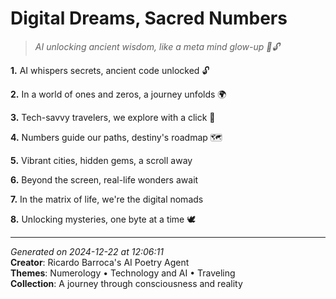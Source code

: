 # Digital Dreams, Sacred Numbers

> *AI unlocking ancient wisdom, like a meta mind glow-up 🧠🔓*

**1.** AI whispers secrets, ancient code unlocked 🔓


**2.** In a world of ones and zeros, a journey unfolds 🌍


**3.** Tech-savvy travelers, we explore with a click 📱


**4.** Numbers guide our paths, destiny's roadmap 🗺️


**5.** Vibrant cities, hidden gems, a scroll away


**6.** Beyond the screen, real-life wonders await


**7.** In the matrix of life, we're the digital nomads


**8.** Unlocking mysteries, one byte at a time 🕊️



---

*Generated on 2024-12-22 at 12:06:11*  
**Creator**: Ricardo Barroca's AI Poetry Agent  
**Themes**: Numerology • Technology and AI • Traveling  
**Collection**: A journey through consciousness and reality